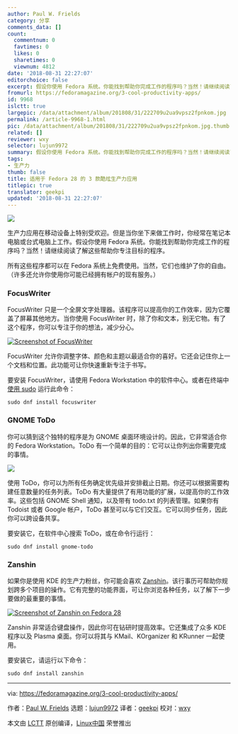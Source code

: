 ```yaml
---
author: Paul W. Frields
category: 分享
comments_data: []
count:
  commentnum: 0
  favtimes: 0
  likes: 0
  sharetimes: 0
  viewnum: 4812
date: '2018-08-31 22:27:07'
editorchoice: false
excerpt: 假设你使用 Fedora 系统。你能找到帮助你完成工作的程序吗？当然！请继续阅读了解这些帮助你专注目标的程序。
fromurl: https://fedoramagazine.org/3-cool-productivity-apps/
id: 9968
islctt: true
largepic: /data/attachment/album/201808/31/222709u2ua9vpsz2fpnkom.jpg
permalink: /article-9968-1.html
pic: /data/attachment/album/201808/31/222709u2ua9vpsz2fpnkom.jpg.thumb.jpg
related: []
reviewer: wxy
selector: lujun9972
summary: 假设你使用 Fedora 系统。你能找到帮助你完成工作的程序吗？当然！请继续阅读了解这些帮助你专注目标的程序。
tags:
- 生产力
thumb: false
title: 适用于 Fedora 28 的 3 款酷炫生产力应用
titlepic: true
translator: geekpi
updated: '2018-08-31 22:27:07'
---
```


![](/data/attachment/album/201808/31/222709u2ua9vpsz2fpnkom.jpg)


生产力应用在移动设备上特别受欢迎。但是当你坐下来做工作时，你经常在笔记本电脑或台式电脑上工作。假设你使用 Fedora 系统。你能找到帮助你完成工作的程序吗？当然！请继续阅读了解这些帮助你专注目标的程序。


所有这些程序都可以在 Fedora 系统上免费使用。当然，它们也维护了你的自由。 （许多还允许你使用你可能已经拥有帐户的现有服务。）


### FocusWriter


FocusWriter 只是一个全屏文字处理器。该程序可以提高你的工作效率，因为它覆盖了屏幕其他地方。当你使用 FocusWriter 时，除了你和文本，别无它物。有了这个程序，你可以专注于你的想法，减少分心。


[![Screenshot of FocusWriter](/data/attachment/album/201808/31/222710pzzltue5tz5hhlt1.png)](https://fedoramagazine.org/wp-content/uploads/2018/07/Screenshot-from-2018-07-15-18-10-18.png)


FocusWriter 允许你调整字体、颜色和主题以最适合你的喜好。它还会记住你上一个文档和位置。此功能可让你快速重新专注于书写。


要安装 FocusWriter，请使用 Fedora Workstation 中的软件中心。或者在终端中[使用 sudo](https://fedoramagazine.org/howto-use-sudo/) 运行此命令：



```
sudo dnf install focuswriter
```

### GNOME ToDo


你可以猜到这个独特的程序是为 GNOME 桌面环境设计的。因此，它非常适合你的 Fedora Workstation。ToDo 有一个简单的目的：它可以让你列出你需要完成的事情。


![](/data/attachment/album/201808/31/222711yry5a0lr09iz9fy2.png)


使用 ToDo，你可以为所有任务确定优先级并安排截止日期。你还可以根据需要构建任意数量的任务列表。ToDo 有大量提供了有用功能的扩展，以提高你的工作效率。这些包括 GNOME Shell 通知，以及带有 todo.txt 的列表管理。如果你有 Todoist 或者 Google 帐户，ToDo 甚至可以与它们交互。它可以同步任务，因此你可以跨设备共享。


要安装它，在软件中心搜索 ToDo，或在命令行运行：



```
sudo dnf install gnome-todo
```

### Zanshin


如果你是使用 KDE 的生产力粉丝，你可能会喜欢 [Zanshin](https://zanshin.kde.org/)。该行事历可帮助你规划跨多个项目的操作。它有完整的功能界面，可让你浏览各种任务，以了解下一步要做的最重要的事情。


[![Screenshot of Zanshin on Fedora 28](/data/attachment/album/201808/31/222712xt8qrrzwthhq9zht.png)](https://fedoramagazine.org/wp-content/uploads/2018/07/Screenshot_20180715_192216.png)


Zanshin 非常适合键盘操作，因此你可在钻研时提高效率。它还集成了众多 KDE 程序以及 Plasma 桌面。你可以将其与 KMail、KOrganizer 和 KRunner 一起使用。


要安装它，请运行以下命令：



```
sudo dnf install zanshin
```



---


via: <https://fedoramagazine.org/3-cool-productivity-apps/>


作者：[Paul W. Frields](https://fedoramagazine.org/author/pfrields/) 选题：[lujun9972](https://github.com/lujun9972) 译者：[geekpi](https://github.com/geekpi) 校对：[wxy](https://github.com/wxy)


本文由 [LCTT](https://github.com/LCTT/TranslateProject) 原创编译，[Linux中国](https://linux.cn/) 荣誉推出